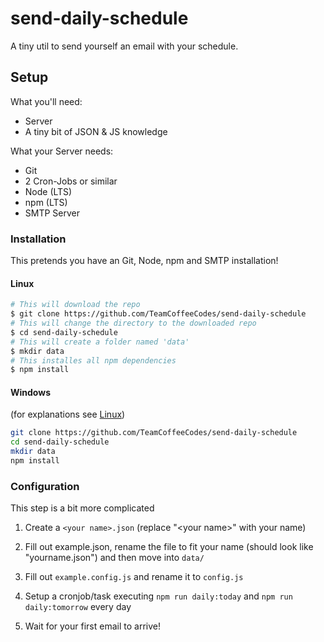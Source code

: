 # send-daily-schedule

A tiny util to send yourself an email with your schedule.

## Setup

What you'll need:

- Server
- A tiny bit of JSON & JS knowledge

What your Server needs:

- Git
- 2 Cron-Jobs or similar
- Node (LTS)
- npm (LTS)
- SMTP Server

### Installation

This pretends you have an Git, Node, npm and SMTP installation!

#### Linux

```bash
# This will download the repo
$ git clone https://github.com/TeamCoffeeCodes/send-daily-schedule
# This will change the directory to the downloaded repo
$ cd send-daily-schedule
# This will create a folder named 'data'
$ mkdir data
# This installes all npm dependencies
$ npm install
```

#### Windows

(for explanations see [Linux](#Linux))

```bash
git clone https://github.com/TeamCoffeeCodes/send-daily-schedule
cd send-daily-schedule
mkdir data
npm install
```

### Configuration

This step is a bit more complicated

1. Create a `<your name>.json` (replace "\<your name>" with your name)

2. Fill out example.json, rename the file to fit your name (should look like "yourname.json") and then move into `data/`

3. Fill out `example.config.js` and rename it to `config.js`

4. Setup a cronjob/task executing `npm run daily:today` and `npm run daily:tomorrow` every day

5. Wait for your first email to arrive!
